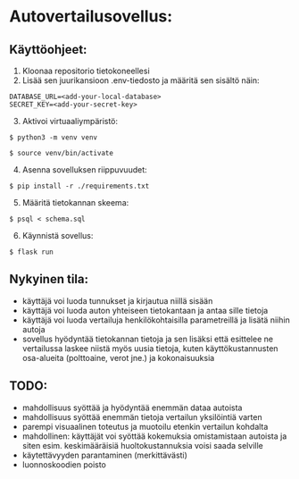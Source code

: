 # Autovertailusovellus:

## Käyttöohjeet:

1. Kloonaa repositorio tietokoneellesi
2. Lisää sen juurikansioon .env-tiedosto ja määritä sen sisältö näin:
```
DATABASE_URL=<add-your-local-database>
SECRET_KEY=<add-your-secret-key>
```
3. Aktivoi virtuaaliympäristö:
```
$ python3 -m venv venv
```
```
$ source venv/bin/activate
```
4. Asenna sovelluksen riippuvuudet:
```
$ pip install -r ./requirements.txt
```
5. Määritä tietokannan skeema:
```
$ psql < schema.sql
```
6. Käynnistä sovellus:
```
$ flask run
```

## Nykyinen tila:

- käyttäjä voi luoda tunnukset ja kirjautua niillä sisään
- käyttäjä voi luoda auton yhteiseen tietokantaan ja antaa sille tietoja
- käyttäjä voi luoda vertailuja henkilökohtaisilla parametreillä ja lisätä niihin autoja
- sovellus hyödyntää tietokannan tietoja ja sen lisäksi että esittelee ne vertailussa laskee niistä myös uusia tietoja, kuten käyttökustannusten osa-alueita (polttoaine, verot jne.) ja kokonaisuuksia

## TODO:

- mahdollisuus syöttää ja hyödyntää enemmän dataa autoista
- mahdollisuus syöttää enemmän tietoja vertailun yksilöintiä varten
- parempi visuaalinen toteutus ja muotoilu etenkin vertailun kohdalta
- mahdollinen: käyttäjät voi syöttää kokemuksia omistamistaan autoista ja siten esim. keskimääräisiä huoltokustannuksia voisi saada selville
- käytettävyyden parantaminen (merkittävästi)
- luonnoskoodien poisto

